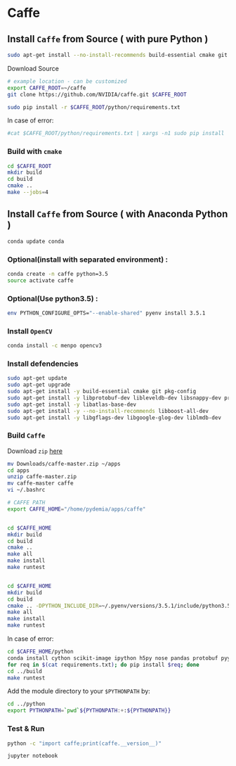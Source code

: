 # Caffe


## Install `Caffe` from Source ( with pure Python )

```sh
sudo apt-get install --no-install-recommends build-essential cmake git gfortran libatlas-base-dev libboost-all-dev libgflags-dev libgoogle-glog-dev libhdf5-serial-dev libleveldb-dev liblmdb-dev libopencv-dev libprotobuf-dev libsnappy-dev protobuf-compiler python-all-dev python-dev python-h5py python-matplotlib python-numpy python-opencv python-pil python-pip python-protobuf python-scipy python-skimage python-sklearn
```

Download Source

```sh
# example location - can be customized
export CAFFE_ROOT=~/caffe
git clone https://github.com/NVIDIA/caffe.git $CAFFE_ROOT
```

```sh
sudo pip install -r $CAFFE_ROOT/python/requirements.txt
```

In case of error:

```sh
#cat $CAFFE_ROOT/python/requirements.txt | xargs -n1 sudo pip install
```
### Build with `cmake`

```sh
cd $CAFFE_ROOT
mkdir build
cd build
cmake ..
make --jobs=4

```



## Install `Caffe` from Source ( with Anaconda Python )

```sh
conda update conda

```

### Optional(install with separated environment) : 
```sh
conda create -n caffe python=3.5
source activate caffe
```

### Optional(Use python3.5) :

```sh
env PYTHON_CONFIGURE_OPTS="--enable-shared" pyenv install 3.5.1
```

### Install `OpenCV`

```sh
conda install -c menpo opencv3
```

### Install defendencies

```sh
sudo apt-get update
sudo apt-get upgrade
sudo apt-get install -y build-essential cmake git pkg-config
sudo apt-get install -y libprotobuf-dev libleveldb-dev libsnappy-dev protobuf-compiler
sudo apt-get install -y libatlas-base-dev 
sudo apt-get install -y --no-install-recommends libboost-all-dev
sudo apt-get install -y libgflags-dev libgoogle-glog-dev liblmdb-dev

```

### Build `Caffe`

Download `zip` [here](https://github.com/BVLC/caffe)
```sh
mv Downloads/caffe-master.zip ~/apps
cd apps
unzip caffe-master.zip
mv caffe-master caffe
vi ~/.bashrc
```

```sh
# CAFFE PATH
export CAFFE_HOME="/home/pydemia/apps/caffe"
```

```sh

cd $CAFFE_HOME
mkdir build
cd build
cmake ..
make all
make install
make runtest
```


```sh

cd $CAFFE_HOME
mkdir build
cd build
cmake .. -DPYTHON_INCLUDE_DIR=~/.pyenv/versions/3.5.1/include/python3.5m -DPYTHON_INCLUDE_DIR2=~/.pyenv/versions/3.5.1/include/python3.5m -DPYTHON_LIBRARY=~/.pyenv/versions/3.5.1/lib/libpython3.so -Dpython_version=3 ../caffe
make all
make install
make runtest
```


In case of error:

```sh
cd $CAFFE_HOME/python
conda install cython scikit-image ipython h5py nose pandas protobuf pyyaml jupyter
for req in $(cat requirements.txt); do pip install $req; done
cd ../build
make runtest
```

Add the module directory to your `$PYTHONPATH` by:
```sh
cd ../python
export PYTHONPATH=`pwd`${PYTHONPATH:+:${PYTHONPATH}}
```

### Test & Run

```sh
python -c "import caffe;print(caffe.__version__)"

```

```sh
jupyter notebook

```
